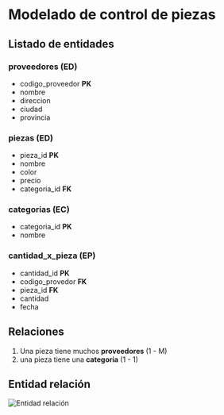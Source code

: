 # Modelado de control de piezas

## Listado de entidades

### proveedores **(ED)**

- codigo_proveedor **PK**
- nombre
- direccion
- ciudad
- provincia


### piezas **(ED)**

- pieza_id **PK**
- nombre
- color
- precio
- categoria_id **FK**


### categorias **(EC)**

- categoria_id **PK**
- nombre


### cantidad_x_pieza **(EP)**

- cantidad_id **PK**
- codigo_provedor **FK**
- pieza_id **FK**
- cantidad
- fecha


## Relaciones

1. Una pieza tiene muchos **proveedores** (1 - M)
1. una pieza tiene una **categoria** (1 - 1)

## Entidad relación
![Entidad relación]('/control_piezas.drawio.png')
